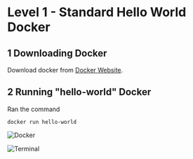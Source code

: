 # Level 1 - Standard Hello World Docker

## 1 Downloading Docker

Download docker from [Docker Website](https://www.docker.com).


## 2 Running "hello-world" Docker

Ran the command

```
docker run hello-world
```

![Docker](Ritvikm57/Docker.png)

![Terminal](Ritvikm57/Terminal.png)
